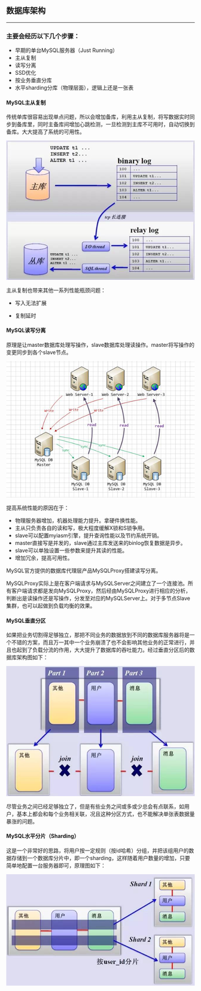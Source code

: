 ## 数据库架构

---

### 主要会经历以下几个步骤：

* 早期的单台MySQL服务器（Just Running）
* 主从复制
* 读写分离
* SSD优化
* 按业务垂直分库
* 水平sharding分库（物理层面），逻辑上还是一张表



#### MySQL主从复制

传统单库很容易出现单点问题，所以会增加备库，利用主从复制，将写数据实时同步到备库里，同时主备库间增加心跳检测，一旦检测到主库不可用时，自动切换到备库。大大提高了系统的可用性。

![image](img/5.jpg)

主从复制也带来其他一系列性能瓶颈问题：

* 写入无法扩展

* 复制延时



#### MySQL读写分离

原理是让master数据库处理写操作，slave数据库处理读操作。master将写操作的变更同步到各个slave节点。

![image](img/8.jpg)

提高系统性能的原因在于：

* 物理服务器增加，机器处理能力提升。拿硬件换性能。
* 主从只负责各自的读和写，极大程度缓解X锁和S锁争用。
* slave可以配置myiasm引擎，提升查询性能以及节约系统开销。
* master直接写是并发的，slave通过主库发送来的binlog恢复数据是异步。
* slave可以单独设置一些参数来提升其读的性能。
* 增加冗余，提高可用性。

MySQL官方提供的数据库代理层产品MySQLProxy搭建读写分离。

MySQLProxy实际上是在客户端请求与MySQLServer之间建立了一个连接池。所有客户端请求都是发向MySQLProxy，然后经由MySQLProxy进行相应的分析，判断出是读操作还是写操作，分发至对应的MySQLServer上。对于多节点Slave集群，也可以起做到负载均衡的效果。

#### MySQL垂直分区

如果把业务切割得足够独立，那把不同业务的数据放到不同的数据库服务器将是一个不错的方案，而且万一其中一个业务崩溃了也不会影响其他业务的正常进行，并且也起到了负载分流的作用，大大提升了数据库的吞吐能力。经过垂直分区后的数据库架构图如下：

![image](img/6.jpg)

尽管业务之间已经足够独立了，但是有些业务之间或多或少总会有点联系，如用户，基本上都会和每个业务相关联，况且这种分区方式，也不能解决单张表数据量暴涨的问题。

#### MySQL水平分片（Sharding）

这是一个非常好的思路，将用户按一定规则（按id哈希）分组，并把该组用户的数据存储到一个数据库分片中，即一个sharding，这样随着用户数量的增加，只要简单地配置一台服务器即可，原理图如下：

![image](img/7.jpg)

